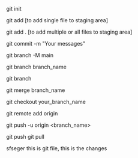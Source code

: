 <!-- # git commands -->

<!-- # [to initialize git repo] -->
git init 

<!-- add the specific file to the staging area                     -->
git add <file name>           [to add single file to staging area]

<!-- <add the all file to the staging area> -->
git add .                     [to add multiple or all files to staging area]

<!-- <to add messages to the commits> -->
git commit -m "Your messages"

<!-- <change the name of default branch from master to main> -->
git branch -M main

<!-- <create a new branch> -->
git branch branch_name

<!-- <to check the number of branches> -->
git branch

<!-- <to merge branches> -->
git merge branch_name

<!-- <to change the branch eg. from main branch to ram branch> -->
git checkout your_branch_name


git remote add origin <name of your git repo>

<!-- to push into github -->
git push -u origin <branch_name>

<to update your remot repo according to the changes made in local repo>
git push

<to update your local repo according to the changes made in remote repo>
git pull

sfseger
this is git file, this is the changes